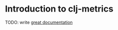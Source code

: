 # Introduction to clj-metrics

TODO: write [great documentation](http://jacobian.org/writing/great-documentation/what-to-write/)
